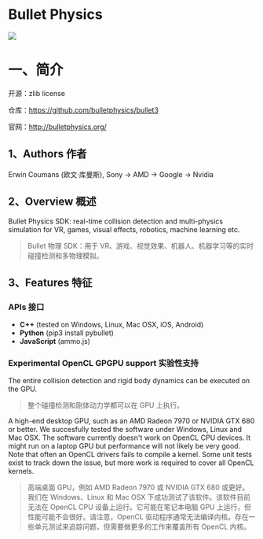 # Bullet Physics

<img src="https://upload.wikimedia.org/wikipedia/commons/5/50/Bullet_Physics_Library_Logo.png">

# 一、简介

开源：zlib license

仓库：https://github.com/bulletphysics/bullet3

官网：http://bulletphysics.org/

## 1、Authors 作者

Erwin Coumans (欧文·库曼斯), Sony -> AMD -> Google -> Nvidia

## 2、Overview 概述

Bullet Physics SDK: real-time collision detection and multi-physics simulation for VR, games, visual effects, robotics, machine learning etc.
> Bullet 物理 SDK：用于 VR、游戏、视觉效果、机器人、机器学习等的实时碰撞检测和多物理模拟。

## 3、Features 特征

### APIs 接口

- **C++** (tested on Windows, Linux, Mac OSX, iOS, Android)
- **Python** (pip3 install pybullet)
- **JavaScript** (ammo.js)

### Experimental OpenCL GPGPU support 实验性支持

The entire collision detection and rigid body dynamics can be executed on the GPU.
> 整个碰撞检测和刚体动力学都可以在 GPU 上执行。

A high-end desktop GPU, such as an AMD Radeon 7970 or NVIDIA GTX 680 or better. We succesfully tested the software under Windows, Linux and Mac OSX. The software currently doesn't work on OpenCL CPU devices. It might run on a laptop GPU but performance will not likely be very good. Note that often an OpenCL drivers fails to compile a kernel. Some unit tests exist to track down the issue, but more work is required to cover all OpenCL kernels.
> 高端桌面 GPU，例如 AMD Radeon 7970 或 NVIDIA GTX 680 或更好。我们在 Windows、Linux 和 Mac OSX 下成功测试了该软件。该软件目前无法在 OpenCL CPU 设备上运行。它可能在笔记本电脑 GPU 上运行，但性能可能不会很好。请注意，OpenCL 驱动程序通常无法编译内核。存在一些单元测试来追踪问题，但需要做更多的工作来覆盖所有 OpenCL 内核。
